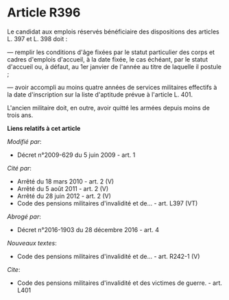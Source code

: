 # Article R396

Le candidat aux emplois réservés bénéficiaire des dispositions des articles L. 397 et L. 398 doit : 

― remplir les conditions d'âge fixées par le statut particulier des corps et cadres d'emplois d'accueil, à la date fixée, le
cas échéant, par le statut d'accueil ou, à défaut, au 1er janvier de l'année au titre de laquelle il postule ; 

― avoir accompli au moins quatre années de services militaires effectifs à la date d'inscription sur la liste d'aptitude
prévue à l'article L. 401.

L'ancien militaire doit, en outre, avoir quitté les armées depuis moins de trois ans.

**Liens relatifs à cet article**

_Modifié par_:

  - Décret n°2009-629 du 5 juin 2009 - art. 1

_Cité par_:

  - Arrêté du 18 mars 2010 - art. 2 (V)
  - Arrêté du 5 août 2011 - art. 2 (V)
  - Arrêté du 28 juin 2012 - art. 2 (V)
  - Code des pensions militaires d'invalidité et de... - art. L397 (VT)

_Abrogé par_:

  - Décret n°2016-1903 du 28 décembre 2016 - art. 4

_Nouveaux textes_:

  - Code des pensions militaires d'invalidité et de... - art. R242-1 (V)

_Cite_:

  - Code des pensions militaires d'invalidité et des victimes de guerre. - art. L401
